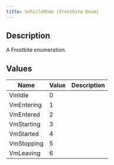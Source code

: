 ```yaml
---
title: VehicleMode (Frostbite Enum)
---
```

## Description

A Frostbite enumeration.

## Values

| Name       | Value | Description |
| ---------- | ----- | ----------- |
| VmIdle     | 0     |             |
| VmEntering | 1     |             |
| VmEntered  | 2     |             |
| VmStarting | 3     |             |
| VmStarted  | 4     |             |
| VmStopping | 5     |             |
| VmLeaving  | 6     |             |
